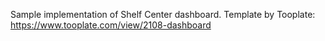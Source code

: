 Sample implementation of Shelf Center dashboard.  Template by Tooplate:  
https://www.tooplate.com/view/2108-dashboard
